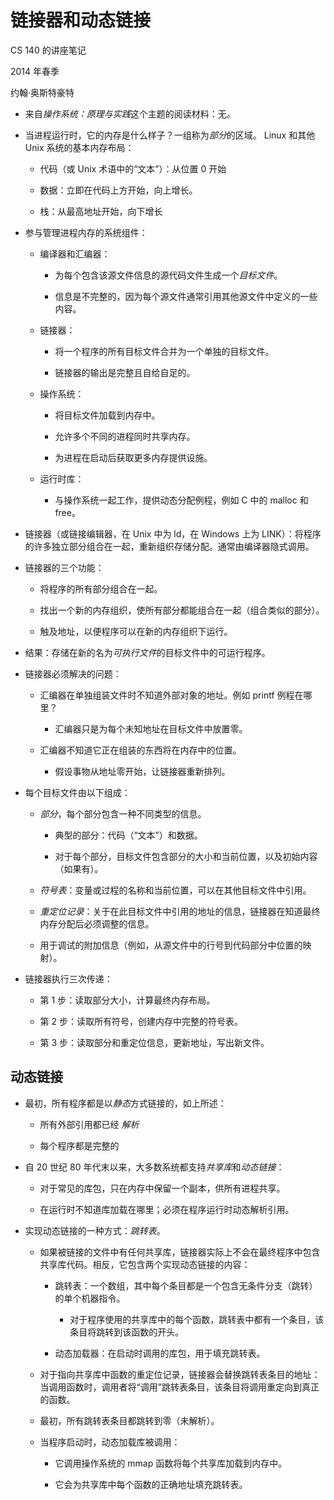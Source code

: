 # 链接器和动态链接

CS 140 的讲座笔记

2014 年春季

约翰·奥斯特豪特

+   来自*操作系统：原理与实践*这个主题的阅读材料：无。

+   当进程运行时，它的内存是什么样子？一组称为*部分*的区域。 Linux 和其他 Unix 系统的基本内存布局：

    +   代码（或 Unix 术语中的“文本”）：从位置 0 开始

    +   数据：立即在代码上方开始，向上增长。

    +   栈：从最高地址开始，向下增长

+   参与管理进程内存的系统组件：

    +   编译器和汇编器：

        +   为每个包含该源文件信息的源代码文件生成一个*目标文件*。

        +   信息是不完整的，因为每个源文件通常引用其他源文件中定义的一些内容。

    +   链接器：

        +   将一个程序的所有目标文件合并为一个单独的目标文件。

        +   链接器的输出是完整且自给自足的。

    +   操作系统：

        +   将目标文件加载到内存中。

        +   允许多个不同的进程同时共享内存。

        +   为进程在启动后获取更多内存提供设施。

    +   运行时库：

        +   与操作系统一起工作，提供动态分配例程，例如 C 中的 malloc 和 free。

+   链接器（或链接编辑器，在 Unix 中为 ld，在 Windows 上为 LINK）：将程序的许多独立部分组合在一起，重新组织存储分配。通常由编译器隐式调用。

+   链接器的三个功能：

    +   将程序的所有部分组合在一起。

    +   找出一个新的内存组织，使所有部分都能组合在一起（组合类似的部分）。

    +   触及地址，以便程序可以在新的内存组织下运行。

+   结果：存储在新的名为*可执行文件*的目标文件中的可运行程序。

+   链接器必须解决的问题：

    +   汇编器在单独组装文件时不知道外部对象的地址。例如 printf 例程在哪里？

        +   汇编器只是为每个未知地址在目标文件中放置零。

    +   汇编器不知道它正在组装的东西将在内存中的位置。

        +   假设事物从地址零开始，让链接器重新排列。

+   每个目标文件由以下组成：

    +   *部分*，每个部分包含一种不同类型的信息。

        +   典型的部分：代码（“文本”）和数据。

        +   对于每个部分，目标文件包含部分的大小和当前位置，以及初始内容（如果有）。

    +   *符号表*：变量或过程的名称和当前位置，可以在其他目标文件中引用。

    +   *重定位记录*：关于在此目标文件中引用的地址的信息，链接器在知道最终内存分配后必须调整的信息。

    +   用于调试的附加信息（例如，从源文件中的行号到代码部分中位置的映射）。

+   链接器执行三次传递：

    +   第 1 步：读取部分大小，计算最终内存布局。

    +   第 2 步：读取所有符号，创建内存中完整的符号表。

    +   第 3 步：读取部分和重定位信息，更新地址，写出新文件。

## 动态链接

+   最初，所有程序都是以*静态*方式链接的，如上所述：

    +   所有外部引用都已经 *解析*

    +   每个程序都是完整的

+   自 20 世纪 80 年代末以来，大多数系统都支持*共享库*和*动态链接*：

    +   对于常见的库包，只在内存中保留一个副本，供所有进程共享。

    +   在运行时不知道库加载在哪里；必须在程序运行时动态解析引用。

+   实现动态链接的一种方式：*跳转表*。

    +   如果被链接的文件中有任何共享库，链接器实际上不会在最终程序中包含共享库代码。相反，它包含两个实现动态链接的内容：

        +   跳转表：一个数组，其中每个条目都是一个包含无条件分支（跳转）的单个机器指令。

            +   对于程序使用的共享库中的每个函数，跳转表中都有一个条目，该条目将跳转到该函数的开头。

        +   动态加载器：在启动时调用的库包，用于填充跳转表。

    +   对于指向共享库中函数的重定位记录，链接器会替换跳转表条目的地址：当调用函数时，调用者将“调用”跳转表条目，该条目将调用重定向到真正的函数。

    +   最初，所有跳转表条目都跳转到零（未解析）。

    +   当程序启动时，动态加载库被调用：

        +   它调用操作系统的 mmap 函数将每个共享库加载到内存中。

        +   它会为共享库中每个函数的正确地址填充跳转表。

